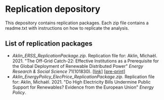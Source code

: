 # Replication depository

This depository contains replication packages. Each zip file contains a readme.txt with instructions on how to replicate the analysis.

## List of replication packages

- _Aklin_ERSS_ReplicationPackage.zip_. Replication file for: Aklin, Michaël. 2021. "The Off-Grid Catch-22: Effective Institutions as a Prerequisite for the Global Deployment of Renewable Distributed Power" _Energy Research & Social Science_ 71(101830). [[link]](https://www.sciencedirect.com/science/article/abs/pii/S2214629620304059) [[pre-print]](https://papers.ssrn.com/sol3/papers.cfm?abstract_id=3857130)
- _Aklin_EnergyPolicy_ElecPrice_ReplicationPackage.zip_. Replication file for: Aklin, Michaël. 2021. "Do High Electricity Bills Undermine Public Support for Renewables? Evidence from the European Union" _Energy Policy_. 

